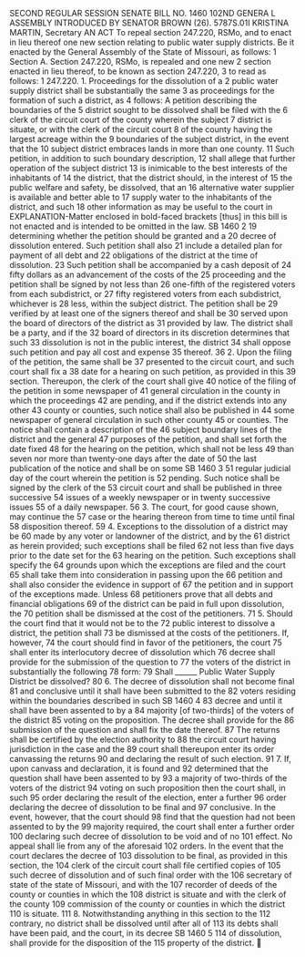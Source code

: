 SECOND REGULAR SESSION
SENATE BILL NO. 1460
102ND GENERA L ASSEMBLY
INTRODUCED BY SENATOR BROWN (26).
5787S.01I KRISTINA MARTIN, Secretary
AN ACT
To repeal section 247.220, RSMo, and to enact in lieu thereof one new section relating to public
water supply districts.
Be it enacted by the General Assembly of the State of Missouri, as follows:
1 Section A. Section 247.220, RSMo, is repealed and one new
2 section enacted in lieu thereof, to be known as section 247.220,
3 to read as follows:
1 247.220. 1. Proceedings for the dissolution of a
2 public water supply district shall be substantially the same
3 as proceedings for the formation of such a district, as
4 follows: A petition describing the boundaries of the
5 district sought to be dissolved shall be filed with the
6 clerk of the circuit court of the county wherein the subject
7 district is situate, or with the clerk of the circuit court
8 of the county having the largest acreage within the
9 boundaries of the subject district, in the event that the
10 subject district embraces lands in more than one county.
11 Such petition, in addition to such boundary description,
12 shall allege that further operation of the subject district
13 is inimicable to the best interests of the inhabitants of
14 the district, that the district should, in the interest of
15 the public welfare and safety, be dissolved, that an
16 alternative water supplier is available and better able to
17 supply water to the inhabitants of the district, and such
18 other information as may be useful to the court in
EXPLANATION-Matter enclosed in bold-faced brackets [thus] in this bill is not enacted
and is intended to be omitted in the law.
SB 1460 2
19 determining whether the petition should be granted and a
20 decree of dissolution entered. Such petition shall also
21 include a detailed plan for payment of all debt and
22 obligations of the district at the time of dissolution.
23 Such petition shall be accompanied by a cash deposit of
24 fifty dollars as an advancement of the costs of the
25 proceeding and the petition shall be signed by not less than
26 one-fifth of the registered voters from each subdistrict, or
27 fifty registered voters from each subdistrict, whichever is
28 less, within the subject district. The petition shall be
29 verified by at least one of the signers thereof and shall be
30 served upon the board of directors of the district as
31 provided by law. The district shall be a party, and if the
32 board of directors in its discretion determines that such
33 dissolution is not in the public interest, the district
34 shall oppose such petition and pay all cost and expense
35 thereof.
36 2. Upon the filing of the petition, the same shall be
37 presented to the circuit court, and such court shall fix a
38 date for a hearing on such petition, as provided in this
39 section. Thereupon, the clerk of the court shall give
40 notice of the filing of the petition in some newspaper of
41 general circulation in the county in which the proceedings
42 are pending, and if the district extends into any other
43 county or counties, such notice shall also be published in
44 some newspaper of general circulation in such other county
45 or counties. The notice shall contain a description of the
46 subject boundary lines of the district and the general
47 purposes of the petition, and shall set forth the date fixed
48 for the hearing on the petition, which shall not be less
49 than seven nor more than twenty-one days after the date of
50 the last publication of the notice and shall be on some
SB 1460 3
51 regular judicial day of the court wherein the petition is
52 pending. Such notice shall be signed by the clerk of the
53 circuit court and shall be published in three successive
54 issues of a weekly newspaper or in twenty successive issues
55 of a daily newspaper.
56 3. The court, for good cause shown, may continue the
57 case or the hearing thereon from time to time until final
58 disposition thereof.
59 4. Exceptions to the dissolution of a district may be
60 made by any voter or landowner of the district, and by the
61 district as herein provided; such exceptions shall be filed
62 not less than five days prior to the date set for the
63 hearing on the petition. Such exceptions shall specify the
64 grounds upon which the exceptions are filed and the court
65 shall take them into consideration in passing upon the
66 petition and shall also consider the evidence in support of
67 the petition and in support of the exceptions made. Unless
68 petitioners prove that all debts and financial obligations
69 of the district can be paid in full upon dissolution, the
70 petition shall be dismissed at the cost of the petitioners.
71 5. Should the court find that it would not be to the
72 public interest to dissolve a district, the petition shall
73 be dismissed at the costs of the petitioners. If, however,
74 the court should find in favor of the petitioners, the court
75 shall enter its interlocutory decree of dissolution which
76 decree shall provide for the submission of the question to
77 the voters of the district in substantially the following
78 form:
79 Shall ______ Public Water Supply District be dissolved?
80 6. The decree of dissolution shall not become final
81 and conclusive until it shall have been submitted to the
82 voters residing within the boundaries described in such
SB 1460 4
83 decree and until it shall have been assented to by a
84 majority [of two-thirds] of the voters of the district
85 voting on the proposition. The decree shall provide for the
86 submission of the question and shall fix the date thereof.
87 The returns shall be certified by the election authority to
88 the circuit court having jurisdiction in the case and the
89 court shall thereupon enter its order canvassing the returns
90 and declaring the result of such election.
91 7. If, upon canvass and declaration, it is found and
92 determined that the question shall have been assented to by
93 a majority of two-thirds of the voters of the district
94 voting on such proposition then the court shall, in such
95 order declaring the result of the election, enter a further
96 order declaring the decree of dissolution to be final and
97 conclusive. In the event, however, that the court should
98 find that the question had not been assented to by the
99 majority required, the court shall enter a further order
100 declaring such decree of dissolution to be void and of no
101 effect. No appeal shall lie from any of the aforesaid
102 orders. In the event that the court declares the decree of
103 dissolution to be final, as provided in this section, the
104 clerk of the circuit court shall file certified copies of
105 such decree of dissolution and of such final order with the
106 secretary of state of the state of Missouri, and with the
107 recorder of deeds of the county or counties in which the
108 district is situate and with the clerk of the county
109 commission of the county or counties in which the district
110 is situate.
111 8. Notwithstanding anything in this section to the
112 contrary, no district shall be dissolved until after all of
113 its debts shall have been paid, and the court, in its decree
SB 1460 5
114 of dissolution, shall provide for the disposition of the
115 property of the district.
